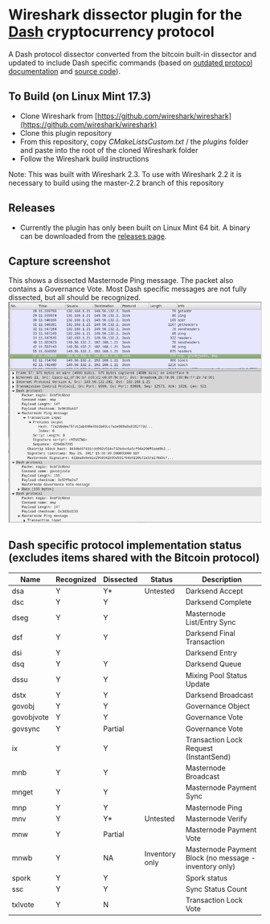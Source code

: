 # Wireshark dissector plugin for the [Dash](https://www.dash.org/) cryptocurrency protocol
A Dash protocol dissector converted from the bitcoin built-in dissector and updated to include Dash specific commands (based on [outdated protocol documentation](https://github.com/dashpay/dash/blob/master/dash-docs/protocol-documentation.md) and [source code](https://github.com/dashpay/dash/blob/master/src/protocol.cpp)).

## To Build (on Linux Mint 17.3)
 - Clone Wireshark from [https://github.com/wireshark/wireshark](https://github.com/wireshark/wireshark) 
 - Clone this plugin repository
 - From this repository, copy *CMakeListsCustom.txt* / the *plugins* folder and paste into the root of the cloned Wireshark folder
 - Follow the Wireshark build instructions

Note: This was built with Wireshark 2.3.  To use with Wireshark 2.2 it is necessary to build using the master-2.2 branch of this repository

## Releases
 - Currently the plugin has only been built on Linux Mint 64 bit.  A binary can be downloaded from the [releases page](https://github.com/thephez/wireshark-plugin-dash/releases/latest).

## Capture screenshot
This shows a dissected Masternode Ping message. The packet also contains a Governance Vote.  Most Dash specific messages are not fully dissected, but all should be recognized.
![](plugins/dash/wireshark-dash-dissection.png)

## Dash specific protocol implementation status (excludes items shared with the Bitcoin protocol)
Name | Recognized | Dissected | Status | Description
--- | --- | --- | --- | ---
dsa | Y | Y* | Untested | Darksend Accept
dsc | Y | Y |  | Darksend Complete
dseg | Y | Y |  | Masternode List/Entry Sync
dsf | Y | Y |  | Darksend Final Transaction
dsi | Y |  |  | Darksend Entry
dsq | Y | Y |  | Darksend Queue
dssu | Y | Y |  | Mixing Pool Status Update
dstx | Y | Y |  | Darksend Broadcast
govobj | Y | Y |  | Governance Object
govobjvote | Y | Y |  | Governance Vote
govsync | Y | Partial |  | Governance Vote
ix | Y | Y |  | Transaction Lock Request (InstantSend)
mnb | Y | Y |  | Masternode Broadcast
mnget | Y | Y |  | Masternode Payment Sync
mnp | Y | Y |  | Masternode Ping
mnv | Y | Y* | Untested | Masternode Verify
mnw | Y | Partial |  | Masternode Payment Vote
mnwb | Y | NA | Inventory only | Masternode Payment Block (no message - inventory only)
spork| Y | Y |  | Spork status
ssc | Y | Y |  | Sync Status Count
txlvote | Y | N |  | Transaction Lock Vote
